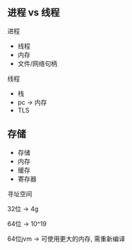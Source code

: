 ## 进程 vs 线程

进程
- 线程
- 内存
- 文件/网络句柄

线程
- 栈
- pc -> 内存
- TLS

## 存储
- 存储
- 内存
- 缓存
- 寄存器

寻址空间

32位 -> 4g

64位 -> 10^19

64位jvm -> 可使用更大的内存, 需重新编译

